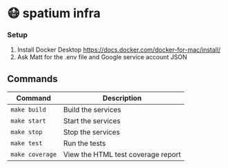 # :mask: spatium infra

### Setup
1. Install Docker Desktop https://docs.docker.com/docker-for-mac/install/
2. Ask Matt for the .env file and Google service account JSON

## Commands
| Command         | Description                        |
|-----------------|------------------------------------|
| `make build`    | Build the services                 |
| `make start`    | Start the services                 |
| `make stop`     | Stop the services                  |
| `make test`     | Run the tests                      |
| `make coverage` | View the HTML test coverage report |
